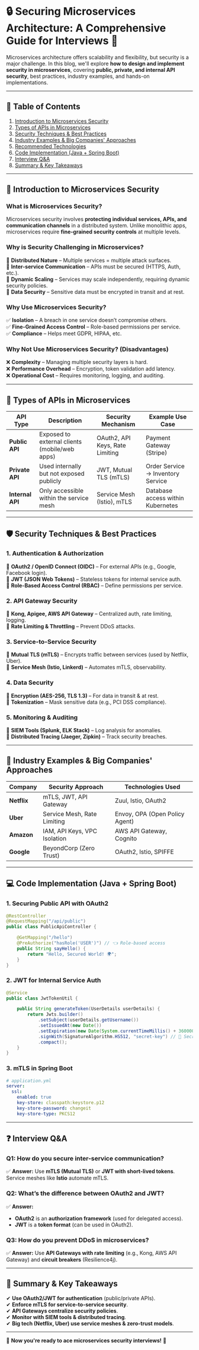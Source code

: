 # 🔒 Securing Microservices Architecture: A Comprehensive Guide for Interviews 🚀

Microservices architecture offers scalability and flexibility, but security is a major challenge. In this blog, we'll explore **how to design and implement security in microservices**, covering **public, private, and internal API security**, best practices, industry examples, and hands-on implementations.

---

## 📌 **Table of Contents**
1. [Introduction to Microservices Security](#-introduction-to-microservices-security)
2. [Types of APIs in Microservices](#-types-of-apis-in-microservices)
3. [Security Techniques & Best Practices](#-security-techniques--best-practices)
4. [Industry Examples & Big Companies' Approaches](#-industry-examples--big-companies-approaches)
5. [Recommended Technologies](#-recommended-technologies)
6. [Code Implementation (Java + Spring Boot)](#-code-implementation-java--spring-boot)
7. [Interview Q&A](#-interview-qa)
8. [Summary & Key Takeaways](#-summary--key-takeaways)

---

## 🏁 **Introduction to Microservices Security**

### **What is Microservices Security?**
Microservices security involves **protecting individual services, APIs, and communication channels** in a distributed system. Unlike monolithic apps, microservices require **fine-grained security controls** at multiple levels.

### **Why is Security Challenging in Microservices?**
🔹 **Distributed Nature** – Multiple services = multiple attack surfaces.  
🔹 **Inter-service Communication** – APIs must be secured (HTTPS, Auth, etc.).  
🔹 **Dynamic Scaling** – Services may scale independently, requiring dynamic security policies.  
🔹 **Data Security** – Sensitive data must be encrypted in transit and at rest.

### **Why Use Microservices Security?**
✅ **Isolation** – A breach in one service doesn’t compromise others.  
✅ **Fine-Grained Access Control** – Role-based permissions per service.  
✅ **Compliance** – Helps meet GDPR, HIPAA, etc.

### **Why Not Use Microservices Security?** (Disadvantages)
❌ **Complexity** – Managing multiple security layers is hard.  
❌ **Performance Overhead** – Encryption, token validation add latency.  
❌ **Operational Cost** – Requires monitoring, logging, and auditing.

---

## 🔄 **Types of APIs in Microservices**

| **API Type** | **Description** | **Security Mechanism** | **Example Use Case** |
|-------------|----------------|----------------------|----------------------|
| **Public API** | Exposed to external clients (mobile/web apps) | OAuth2, API Keys, Rate Limiting | Payment Gateway (Stripe) |
| **Private API** | Used internally but not exposed publicly | JWT, Mutual TLS (mTLS) | Order Service → Inventory Service |
| **Internal API** | Only accessible within the service mesh | Service Mesh (Istio), mTLS | Database access within Kubernetes |

---

## 🛡 **Security Techniques & Best Practices**

### **1. Authentication & Authorization**
🔹 **OAuth2 / OpenID Connect (OIDC)** – For external APIs (e.g., Google, Facebook login).  
🔹 **JWT (JSON Web Tokens)** – Stateless tokens for internal service auth.  
🔹 **Role-Based Access Control (RBAC)** – Define permissions per service.

### **2. API Gateway Security**
🔹 **Kong, Apigee, AWS API Gateway** – Centralized auth, rate limiting, logging.  
🔹 **Rate Limiting & Throttling** – Prevent DDoS attacks.

### **3. Service-to-Service Security**
🔹 **Mutual TLS (mTLS)** – Encrypts traffic between services (used by Netflix, Uber).  
🔹 **Service Mesh (Istio, Linkerd)** – Automates mTLS, observability.

### **4. Data Security**
🔹 **Encryption (AES-256, TLS 1.3)** – For data in transit & at rest.  
🔹 **Tokenization** – Mask sensitive data (e.g., PCI DSS compliance).

### **5. Monitoring & Auditing**
🔹 **SIEM Tools (Splunk, ELK Stack)** – Log analysis for anomalies.  
🔹 **Distributed Tracing (Jaeger, Zipkin)** – Track security breaches.

---

## 🏢 **Industry Examples & Big Companies' Approaches**

| **Company** | **Security Approach** | **Technologies Used** |
|------------|----------------------|----------------------|
| **Netflix** | mTLS, JWT, API Gateway | Zuul, Istio, OAuth2 |
| **Uber** | Service Mesh, Rate Limiting | Envoy, OPA (Open Policy Agent) |
| **Amazon** | IAM, API Keys, VPC Isolation | AWS API Gateway, Cognito |
| **Google** | BeyondCorp (Zero Trust) | OAuth2, Istio, SPIFFE |

---

## 💻 **Code Implementation (Java + Spring Boot)**

### **1. Securing Public API with OAuth2**
```java
@RestController
@RequestMapping("/api/public")
public class PublicApiController {

    @GetMapping("/hello")
    @PreAuthorize("hasRole('USER')") // 👈 Role-based access
    public String sayHello() {
        return "Hello, Secured World! 🌍";
    }
}
```

### **2. JWT for Internal Service Auth**
```java
@Service
public class JwtTokenUtil {

    public String generateToken(UserDetails userDetails) {
        return Jwts.builder()
            .setSubject(userDetails.getUsername())
            .setIssuedAt(new Date())
            .setExpiration(new Date(System.currentTimeMillis() + 3600000)) // 1hr expiry
            .signWith(SignatureAlgorithm.HS512, "secret-key") // 🔑 Secret key
            .compact();
    }
}
```

### **3. mTLS in Spring Boot**
```yaml
# application.yml
server:
  ssl:
    enabled: true
    key-store: classpath:keystore.p12
    key-store-password: changeit
    key-store-type: PKCS12
```

---

## ❓ **Interview Q&A**

### **Q1: How do you secure inter-service communication?**
✅ **Answer:** Use **mTLS (Mutual TLS)** or **JWT with short-lived tokens**. Service meshes like **Istio** automate mTLS.

### **Q2: What’s the difference between OAuth2 and JWT?**
✅ **Answer:**
- **OAuth2** is an **authorization framework** (used for delegated access).
- **JWT** is a **token format** (can be used in OAuth2).

### **Q3: How do you prevent DDoS in microservices?**
✅ **Answer:** Use **API Gateways with rate limiting** (e.g., Kong, AWS API Gateway) and **circuit breakers** (Resilience4j).

---

## 🎯 **Summary & Key Takeaways**

✔ **Use OAuth2/JWT for authentication** (public/private APIs).  
✔ **Enforce mTLS for service-to-service security**.  
✔ **API Gateways centralize security policies**.  
✔ **Monitor with SIEM tools & distributed tracing**.  
✔ **Big tech (Netflix, Uber) use service meshes & zero-trust models**.

---

🚀 **Now you're ready to ace microservices security interviews!** 🎉
